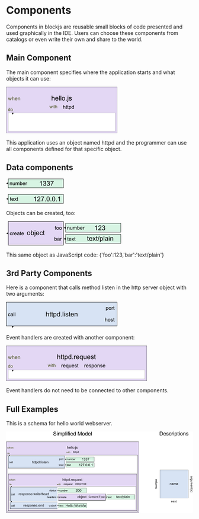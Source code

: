 Components
==========

Components in blockjs are reusable small blocks of code presented and used 
graphically in the IDE. Users can choose these components from catalogs or 
even write their own and share to the world.

Main Component
--------------

The main component specifies where the application starts and what objects it can use:

![Main component for an application](https://github.com/jheusala/blockjs/raw/master/doc/draft/components/main.png)

This application uses an object named httpd and the programmer can use all 
components defined for that specific object.

Data components
---------------

![Number Component](https://github.com/jheusala/blockjs/raw/master/doc/draft/components/number.png)

![Text Component](https://github.com/jheusala/blockjs/raw/master/doc/draft/components/text.png)

Objects can be created, too:

![Component to create an object](https://github.com/jheusala/blockjs/raw/master/doc/draft/components/create-full-object.png)

This same object as JavaScript code:
 {'foo':123,'bar':'text/plain'}

3rd Party Components
--------------------

Here is a component that calls method listen in the http server object with two arguments:

![Component to call method](https://github.com/jheusala/blockjs/raw/master/doc/draft/components/call-httpd-listen.png)

Event handlers are created with another component:

![Component to handle event](https://github.com/jheusala/blockjs/raw/master/doc/draft/components/httpd-request-event.png)

Event handlers do not need to be connected to other components.

Full Examples
-------------

This is a schema for hello world webserver.

![Hello World webserver using Simplified Model](https://github.com/jheusala/blockjs/raw/master/doc/draft/simplified.png)
